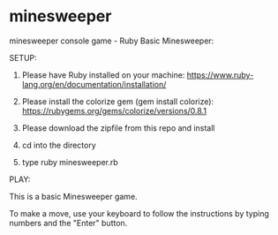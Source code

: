 # minesweeper
minesweeper console game - Ruby
Basic Minesweeper:

SETUP:

1) Please have Ruby installed on your machine: https://www.ruby-lang.org/en/documentation/installation/

2) Please install the colorize gem (gem install colorize): https://rubygems.org/gems/colorize/versions/0.8.1

3) Please download the zipfile from this repo and install

4) cd into the directory

5) type ruby minesweeper.rb

PLAY:

This is a basic Minesweeper game.

To make a move, use your keyboard to follow the instructions by typing numbers and the "Enter" button.
